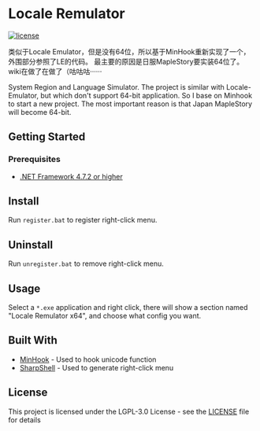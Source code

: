 # Locale Remulator

[![license](https://img.shields.io/github/license/InWILL/Locale_Remulator.svg)](https://www.gnu.org/licenses/lgpl-3.0.en.html)

类似于Locale Emulator，但是没有64位，所以基于MinHook重新实现了一个，外围部分参照了LE的代码。
最主要的原因是日服MapleStory要实装64位了。
wiki在做了在做了（咕咕咕······

System Region and Language Simulator.
The project is similar with Locale-Emulator, but which don't support 64-bit application. So I base on Minhook to start a new project.
The most important reason is that Japan MapleStory will become 64-bit.

## Getting Started

### Prerequisites

* [.NET Framework 4.7.2 or higher](https://dotnet.microsoft.com/en-us/download/dotnet-framework/net472)

## Install

Run `register.bat` to register right-click menu.

## Uninstall

Run `unregister.bat` to remove right-click menu.

## Usage

Select a `*.exe` application and right click, there will show a section named "Locale Remulator x64", and choose what config you want.

## Built With

* [MinHook](https://github.com/TsudaKageyu/minhook) - Used to hook unicode function
* [SharpShell](https://github.com/dwmkerr/sharpshell) - Used to generate right-click menu

## License

This project is licensed under the LGPL-3.0 License - see the [LICENSE](LICENSE) file for details